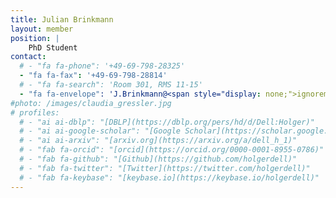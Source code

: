 ```yaml
---
title: Julian Brinkmann
layout: member
position: |
    PhD Student
contact:
  # - "fa fa-phone": '+49-69-798-28325'
  - "fa fa-fax": '+49-69-798-28814'
  # - "fa fa-search": 'Room 301, RMS 11-15'
  - "fa fa-envelope": 'J.Brinkmann@<span style="display: none;">ignoreme-</span><span>em.uni-frankfurt.de</span>'
#photo: /images/claudia_gressler.jpg
# profiles:
  # - "ai ai-dblp": "[DBLP](https://dblp.org/pers/hd/d/Dell:Holger)"
  # - "ai ai-google-scholar": "[Google Scholar](https://scholar.google.de/citations?user=zcZSZ4MAAAAJ)"
  # - "ai ai-arxiv": "[arxiv.org](https://arxiv.org/a/dell_h_1)"
  # - "fab fa-orcid": "[orcid](https://orcid.org/0000-0001-8955-0786)"
  # - "fab fa-github": "[Github](https://github.com/holgerdell)"
  # - "fab fa-twitter": "[Twitter](https://twitter.com/holgerdell)"
  # - "fab fa-keybase": "[keybase.io](https://keybase.io/holgerdell)"
---
```

